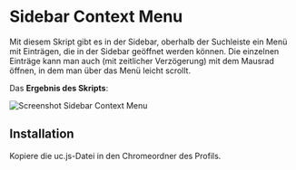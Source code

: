 # Sidebar Context Menu
Mit diesem Skript gibt es in der Sidebar, oberhalb der Suchleiste ein Menü mit Einträgen, die in der Sidebar geöffnet werden 
können. Die einzelnen Einträge kann man auch (mit zeitlicher Verzögerung) mit dem Mausrad öffnen, in dem man über das Menü leicht 
scrollt.

Das **Ergebnis des Skripts**:

![Screenshot Sidebar Context Menu](https://github.com/ardiman/userChrome.js/raw/master/sidebarcontextmenu/scr_sidebarcontextmenu.png)

## Installation
Kopiere die uc.js-Datei in den Chromeordner des Profils.